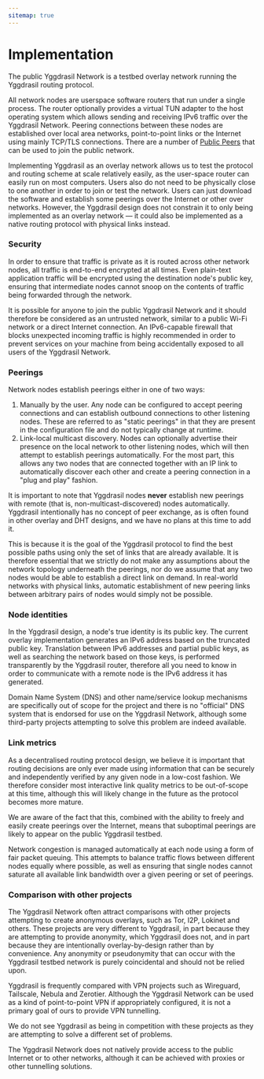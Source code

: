 ```yaml
---
sitemap: true
---
```


# Implementation

The public Yggdrasil Network is a testbed overlay network running the Yggdrasil routing protocol.

All network nodes are userspace software routers that run under a single process. The router optionally provides a virtual TUN adapter to the host operating system which allows sending and receiving IPv6 traffic over the Yggdrasil Network. Peering connections between these nodes are established over local area networks, point-to-point links or the Internet using mainly TCP/TLS connections. There are a number of [Public Peers](https://publicpeers.neilalexander.dev) that can be used to join the public network.

Implementing Yggdrasil as an overlay network allows us to test the protocol and routing scheme at scale relatively easily, as the user-space router can easily run on most computers. Users also do not need to be physically close to one another in order to join or test the network. Users can just download the software and establish some peerings over the Internet or other over networks. However, the Yggdrasil design does not constrain it to only being implemented as an overlay network — it could also be implemented as a native routing protocol with physical links instead.

### Security

In order to ensure that traffic is private as it is routed across other network nodes, all traffic is end-to-end encrypted at all times. Even plain-text application traffic will be encrypted using the destination node's public key, ensuring that intermediate nodes cannot snoop on the contents of traffic being forwarded through the network.

It is possible for anyone to join the public Yggdrasil Network and it should therefore be considered as an untrusted network, similar to a public Wi-Fi network or a direct Internet connection. An IPv6-capable firewall that blocks unexpected incoming traffic is highly recommended in order to prevent services on your machine from being accidentally exposed to all users of the Yggdrasil Network.

### Peerings

Network nodes establish peerings either in one of two ways:

1. Manually by the user. Any node can be configured to accept peering connections and can establish outbound connections to other listening nodes. These are referred to as "static peerings" in that they are present in the configuration file and do not typically change at runtime.
2. Link-local multicast discovery. Nodes can optionally advertise their presence on the local network to other listening nodes, which will then attempt to establish peerings automatically. For the most part, this allows any two nodes that are connected together with an IP link to automatically discover each other and create a peering connection in a "plug and play" fashion.

It is important to note that Yggdrasil nodes **never** establish new peerings with remote (that is, non-multicast-discovered) nodes automatically. Yggdrasil intentionally has no concept of peer exchange, as is often found in other overlay and DHT designs, and we have no plans at this time to add it.

This is because it is the goal of the Yggdrasil protocol to find the best possible paths using only the set of links that are already available. It is therefore essential that we strictly do not make any assumptions about the network topology underneath the peerings, nor do we assume that any two nodes would be able to establish a direct link on demand. In real-world networks with physical links, automatic establishment of new peering links between arbitrary pairs of nodes would simply not be possible.

### Node identities

In the Yggdrasil design, a node's true identity is its public key. The current overlay implementation generates an IPv6 address based on the truncated public key. Translation between IPv6 addresses and partial public keys, as well as searching the network based on those keys, is performed transparently by the Yggdrasil router, therefore all you need to know in order to communicate with a remote node is the IPv6 address it has generated.

Domain Name System (DNS) and other name/service lookup mechanisms are specifically out of scope for the project and there is no "official" DNS system that is endorsed for use on the Yggdrasil Network, although some third-party projects attempting to solve this problem are indeed available.

### Link metrics

As a decentralised routing protocol design, we believe it is important that routing decisions are only ever made using information that can be securely and independently verified by any given node in a low-cost fashion. We therefore consider most interactive link quality metrics to be out-of-scope at this time, although this will likely change in the future as the protocol becomes more mature.

We are aware of the fact that this, combined with the ability to freely and easily create peerings over the Internet, means that suboptimal peerings are likely to appear on the public Yggdrasil testbed.

Network congestion is managed automatically at each node using a form of fair packet queuing. This attempts to balance traffic flows between different nodes equally where possible, as well as ensuring that single nodes cannot saturate all available link bandwidth over a given peering or set of peerings.

### Comparison with other projects

The Yggdrasil Network often attract comparisons with other projects attempting to create anonymous overlays, such as Tor, I2P, Lokinet and others. These projects are very different to Yggdrasil, in part because they are attempting to provide anonymity, which Yggdrasil does not, and in part because they are intentionally overlay-by-design rather than by convenience. Any anonymity or pseudonymity that can occur with the Yggdrasil testbed network is purely coincidental and should not be relied upon.

Yggdrasil is frequently compared with VPN projects such as Wireguard, Tailscale, Nebula and Zerotier. Although the Yggdrasil Network can be used as a kind of point-to-point VPN if appropriately configured, it is not a primary goal of ours to provide VPN tunnelling.

We do not see Yggdrasil as being in competition with these projects as they are attempting to solve a different set of problems.

The Yggdrasil Network does not natively provide access to the public Internet or to other networks, although it can be achieved with proxies or other tunnelling solutions.
